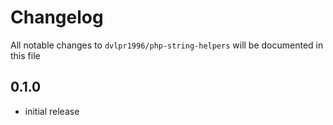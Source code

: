 # Changelog

All notable changes to `dvlpr1996/php-string-helpers` will be documented in this file

## 0.1.0

- initial release
